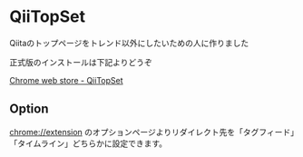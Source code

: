 # QiiTopSet

Qiitaのトップページをトレンド以外にしたいための人に作りました

正式版のインストールは下記よりどうぞ

[Chrome web store - QiiTopSet](https://chrome.google.com/webstore/detail/qiitopset/ipgbemcljflegiekgghabajhbaihmhlm)

## Option

[chrome://extension](chrome://extension) のオプションページよりリダイレクト先を「タグフィード」「タイムライン」どちらかに設定できます。
